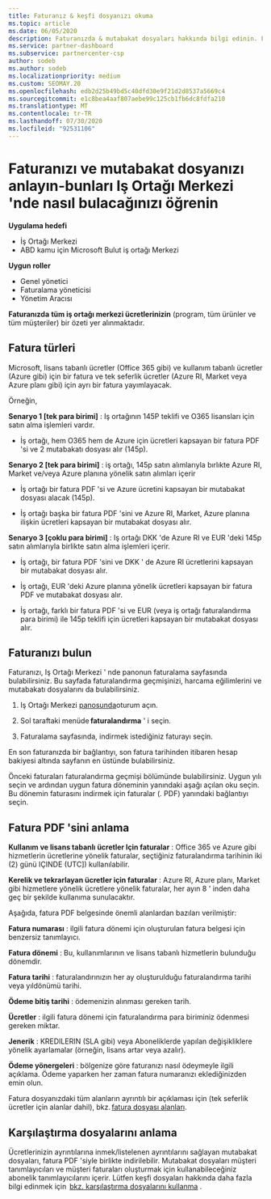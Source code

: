```yaml
---
title: Faturanız & keşfi dosyanızı okuma
ms.topic: article
ms.date: 06/05/2020
description: Faturanızda & mutabakat dosyaları hakkında bilgi edinin. Faturanızda, bu aylık dönem için program, ürün ve müşteriler genelinde Iş Ortağı Merkezi ücretleri gösterilmektedir.
ms.service: partner-dashboard
ms.subservice: partnercenter-csp
author: sodeb
ms.author: sodeb
ms.localizationpriority: medium
ms.custom: SEOMAY.20
ms.openlocfilehash: edb2d25b49bd5c40dfd30e9f21d2d8537a5669c4
ms.sourcegitcommit: e1c8bea4aaf807aebe99c125cb1fb6dc8fdfa210
ms.translationtype: MT
ms.contentlocale: tr-TR
ms.lasthandoff: 07/30/2020
ms.locfileid: "92531106"
---
```

# <a name="understand-your-bill-and-reconciliation-file---learn-how-to-find-them-in-partner-center"></a>Faturanızı ve mutabakat dosyanızı anlayın-bunları Iş Ortağı Merkezi 'nde nasıl bulacağınızı öğrenin

**Uygulama hedefi**

- İş Ortağı Merkezi
- ABD kamu için Microsoft Bulut iş ortağı Merkezi

**Uygun roller**

- Genel yönetici
- Faturalama yöneticisi
- Yönetim Aracısı


**Faturanızda** **tüm iş ortağı merkezi ücretlerinizin** (program, tüm ürünler ve tüm müşteriler) bir özeti yer alınmaktadır. 

## <a name="invoice-types"></a>Fatura türleri

Microsoft, lisans tabanlı ücretler (Office 365 gibi) ve kullanım tabanlı ücretler (Azure gibi) için bir fatura ve tek seferlik ücretler (Azure RI, Market veya Azure planı gibi) için ayrı bir fatura yayımlayacak.

Örneğin,  

**Senaryo 1 [tek para birimi]** : Iş ortağının 145P teklifi ve O365 lisansları için satın alma işlemleri vardır.  

- İş ortağı, hem O365 hem de Azure için ücretleri kapsayan bir fatura PDF 'si ve 2 mutabakatı dosyası alır (145p).  

**Senaryo 2 [tek para birimi]** : iş ortağı, 145p satın alımlarıyla bırlıkte Azure RI, Market ve/veya Azure planına yönelik satın alımları içerir

- İş ortağı bir fatura PDF 'si ve Azure ücretini kapsayan bir mutabakat dosyası alacak (145p). 

- İş ortağı başka bir fatura PDF 'sini ve Azure RI, Market, Azure planına ilişkin ücretleri kapsayan bir mutabakat dosyası alır. 

**Senaryo 3 [çoklu para birimi]** : Iş ortağı DKK 'de Azure RI ve EUR 'deki 145p satın alımlarıyla birlikte satın alma işlemleri içerir.

- İş ortağı, bir fatura PDF 'sini ve DKK ' de Azure RI ücretlerini kapsayan bir mutabakat dosyası alır. 

- İş ortağı, EUR 'deki Azure planına yönelik ücretleri kapsayan bir fatura PDF ve mutabakat dosyası alır. 

- İş ortağı, farklı bir fatura PDF 'si ve EUR (veya iş ortağı faturalandırma para birimi) ile 145p teklifi için ücretleri kapsayan bir mutabakat dosyası alır. 

## <a name="find-your-bill"></a>Faturanızı bulun 

Faturanızı, Iş Ortağı Merkezi ' nde panonun faturalama sayfasında bulabilirsiniz. Bu sayfada faturalandırma geçmişinizi, harcama eğilimlerini ve mutabakatı dosyalarını da bulabilirsiniz. 

1. Iş Ortağı Merkezi [panosunda](https://partner.microsoft.com/dashboard/home)oturum açın. 

2. Sol taraftaki menüde **faturalandırma** ' i seçin. 

3. Faturalama sayfasında, indirmek istediğiniz faturayı seçin. 

En son faturanızda bir bağlantıyı, son fatura tarihinden itibaren hesap bakiyesi altında sayfanın en üstünde bulabilirsiniz. 

Önceki faturaları faturalandırma geçmişi bölümünde bulabilirsiniz. Uygun yılı seçin ve ardından uygun fatura döneminin yanındaki aşağı açılan oku seçin. Bu dönemin faturasını indirmek için faturalar (. PDF) yanındaki bağlantıyı seçin. 

## <a name="understanding-invoice-pdf"></a>Fatura PDF 'sini anlama 

**Kullanım ve lisans tabanlı ücretler Için faturalar** : Office 365 ve Azure gibi hizmetlerin ücretlerine yönelik faturalar, seçtiğiniz faturalandırma tarihinin iki (2) günü IÇINDE (UTC]) kullanılabilir.  

**Kerelik ve tekrarlayan ücretler için faturalar** : Azure RI, Azure planı, Market gibi hizmetlere yönelik ücretlere yönelik faturalar, her ayın 8 ' inden daha geç bir şekilde kullanıma sunulacaktır.  

Aşağıda, fatura PDF belgesinde önemli alanlardan bazıları verilmiştir:

**Fatura numarası** : ilgili fatura dönemi için oluşturulan fatura belgesi için benzersiz tanımlayıcı. 

**Fatura dönemi** : Bu, kullanımlarının ve lisans tabanlı hizmetlerin bulunduğu dönemdir. 

**Fatura tarihi** : faturalandırınızın her ay oluşturulduğu faturalandırma tarihi veya yıldönümü tarihi. 

**Ödeme bitiş tarihi** : ödemenizin alınması gereken tarih. 

**Ücretler** : ilgili fatura dönemi için faturalandırma para biriminiz ödenmesi gereken miktar. 

**Jenerik** : KREDILERIN (SLA gibi) veya Aboneliklerde yapılan değişikliklere yönelik ayarlamalar (örneğin, lisans artar veya azalır). 

**Ödeme yönergeleri** : bölgenize göre faturanızı nasıl ödeymeyle ilgili açıklama. Ödeme yaparken her zaman fatura numaranızı eklediğinizden emin olun. 

Fatura dosyanızdaki tüm alanların ayrıntılı bir açıklaması için (tek seferlik ücretler için alanlar dahil), bkz. [fatura dosyası alanları](invoice-file.md). 

## <a name="understand-reconciliation-files"></a>Karşılaştırma dosyalarını anlama

 Ücretlerinizin ayrıntılarına inmek/listelenen ayrıntılarını sağlayan mutabakat dosyaları, fatura PDF 'siyle birlikte indirilebilir. Mutabakat dosyaları müşteri tanımlayıcıları ve müşteri faturaları oluşturmak için kullanabileceğiniz abonelik tanımlayıcılarını içerir. Lütfen keşfi dosyaları hakkında daha fazla bilgi edinmek için  [bkz. karşılaştırma dosyalarını kullanma](use-the-reconciliation-files.md) . 
